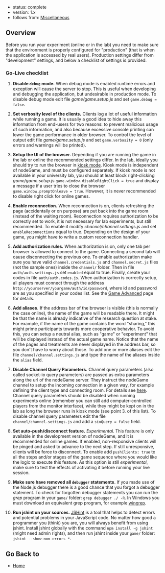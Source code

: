 - status: complete
- version: 1.x
- follows from: [Miscellaneous](Miscellaneous-v1)

## Overview

Before you run your experiment (online or in the lab) you need to make
sure that the environment is properly configured for "production"
(that is when the application is accessed by real users). Production
settings differ from "development" settings, and below a checklist of
settings is provided.


### Go-Live checklist

1. **Disable `debug` mode.** When debug mode is enabled runtime errors
and exception will cause the server to stop. This is useful when
developing and debugging the application, but undesirable in
production mode. To disable debug mode edit file _game/game.setup.js_
and set `game.debug = false`.

2. **Set verbosity level of the clients.** Clients log a lot of useful
information while running a game. It is usually a good idea to hide
away this information from end-users for two reasons: to prevent
malicious usage of such information, and also because excessive
console printing can lower the game performance in older browser. To
control the level of output edit file _game/game.setup.js_ and set
`game.verbosity = 0` (only errors and warnings will be printed).

3. **Setup the UI of the browser.** Depending if you are running the
game in the lab or online the recommended settings differ. In the lab,
ideally you should try to run the browser in
[kiosk mode](https://en.wikipedia.org/wiki/Kiosk_software). Kiosk mode
is independent of nodeGame, and must be configured separately. If
kiosk mode is not available in your university lab, you should at
least block right-clicking _game/game.setup.js_
`game.window.disableRightClick = true` and display a message if a user
tries to close the browser `game.window.promptOnleave =
true`. However, it is never recommended to disable right click for
online games.

4. **Enable reconnection.** When reconnection is on, clients
refreshing the page (accidentally or on purpose) are put back into the
game room (instead of the waiting room). Reconnection requires
authorization to be correctly set to work, it is not necessary for lab
experiments, but still recommended. To enable it modify
_channel/channel.settings.js_ and set `enableReconnections` equal to
true. Depending on the design of your game, you might have to write a
custom reconnection handler.

5. **Add authorization rules.** When authorization is on, only one tab
per browser is allowed to connect to the game. Connecting a second tab
will cause disconnecting the previous one. To enable authorization
make sure you have valid `channel.credentials.js` and
`channel.secret.js` files (not the sample ones) inside the `channel/`
folder. Then in file `auth/auth.settings.js` set `enabled` equal to
true. Finally, create your codes in file `auth/auth.codes.js`. When
authorization is correctly setup, all players must connect through the
address `http://yourserver/yourgame/auth/id/password`, where id and
password are as you specified in your codes list. See the
[Game Advanced](Game-Advanced-v1) page for details.

6. **Add aliases.** If the address bar of the browser is visible (this
is normally the case online), the name of the game will be readable
there. It might be that the name is already indicative of the research
question at stake. For example, if the name of the game contains the
word "sharing," this might prime participants towards more cooperative
behavior. To avoid this, you can setup a neutral alias, such as "game"
or "experiment" that will be displayed instead of the actual game
name. Notice that the name of the pages and treatments are never
displayed in the address bar, so you don't have to worry about
those. To add one or more aliases edit the file
`channel/channel.settings.js` and type the name of the aliases inside
the `alias` field.

7. **Disable Channel Query Parameters.** Channel query parameters
(also called socket-io query parameters) are passed as extra
parameters along the url of the nodeGame server. They instruct the
nodeGame channel to setup the incoming connection in a given way, for
example defining the client type and connecting room. For details see
[here](https://github.com/nodeGame/nodegame/wiki/Game-Basics-v1#client_types).
Channel query parameters should be disabled when running experiments
online (remember you can still add computer-controlled players from
the monitor interface), while they might be kept on in the lab as long
the browser runs in kiosk mode (see point 3. of this list). To disable
channel query parameters edit the file `channel/channel.settings.js`
and add a `sioQuery = false` field.

8. **Set auto-push/disconnect feature.** _Experimental_. This feature
is only available in the development version of nodeGame, and it is
recommended for online games. If enabled, non-responsive clients will
be pinged and asked to advance to the next step. If still
unresponsive, clients will be force to disconnect. To enable add
`pushClients: true` to all the steps and/or stages of the game
sequence where you would like the logic to execute this feature. As
this option is still _experimental_, make sure to test the effects of
activating it before running your live session.

9. **Make sure have removed all `debugger` statements.** If you made
use of the Node.js debugger there is a good chance that you forgot a
debugger statement. To check for forgotten debugger statements you can
run the _grep_ program in your `game/` folder: `grep debugger ./
-R`. In Windows you must download an equivalent grep program, for
example [wingrep](http://www.wingrep.com/).

10. **Run jshint on your sources.** [JSHint](http://jshint.com/) is a
tool that helps to detect errors and potential problems in your
JavaScript code. No matter how good a programmer you (think) you are,
you will always benefit from using jshint. Install jshint globally
with the command `npm install -g jshint` (might need admin rights),
and then run jshint inside your `game/` folder: `jshint
--show-non-errors *`.


  
## Go Back to

* [Home](Home)

